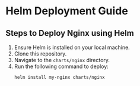 # Helm Deployment Guide

## Steps to Deploy Nginx using Helm
1. Ensure Helm is installed on your local machine.
2. Clone this repository.
3. Navigate to the `charts/nginx` directory.
4. Run the following command to deploy:
   ```bash
   helm install my-nginx charts/nginx
